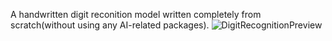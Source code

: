 A handwritten digit reconition model written completely from scratch(without using any AI-related packages).
![DigitRecognitionPreview](https://github.com/user-attachments/assets/3f867b29-29ca-43ba-843c-a073a73e5c9b)

